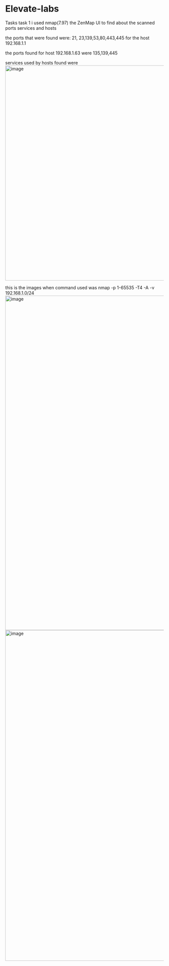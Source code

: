 # Elevate-labs
Tasks
task 1 
i used nmap(7.97) the ZenMap UI to find about the scanned ports services and hosts 

the ports that were found were: 21, 23,139,53,80,443,445 for the host 192.168.1.1

the ports found for host 192.168.1.63 were 135,139,445

services used by hosts found were <img width="1919" height="683" alt="image" src="https://github.com/user-attachments/assets/d039a92d-8702-4304-94a2-8d389fbac813" />

this is the images when command used was nmap -p 1-65535 -T4 -A -v 192.168.1.0/24
<img width="1919" height="1062" alt="image" src="https://github.com/user-attachments/assets/0db1fd2c-a397-47b0-9adc-4a5bd7e2a210" />
<img width="1916" height="1050" alt="image" src="https://github.com/user-attachments/assets/fa4654d3-6cb3-4d06-b701-e9fad0547900" />
